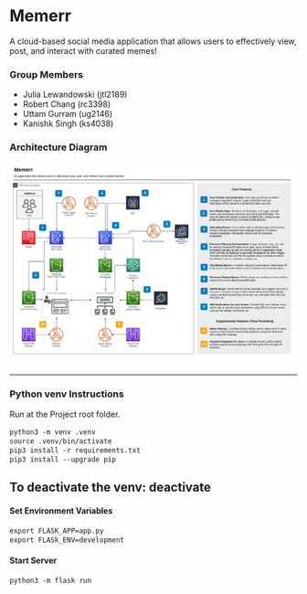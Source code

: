 # Memerr
A cloud-based social media application that allows users to effectively view, post, and interact with curated memes!

### Group Members 
- Julia Lewandowski (jtl2189)
- Robert Chang (rc3398)
- Uttam Gurram (ug2146)
- Kanishk Singh (ks4038)

### Architecture Diagram 
![alt text](https://github.com/JTL-lab/Memerr/blob/main/Memerr-Architecture.png?raw=true)

---
### Python venv Instructions
Run at the Project root folder.
```
python3 -m venv .venv
source .venv/bin/activate
pip3 install -r requirements.txt
pip3 install --upgrade pip
```
To deactivate the venv: deactivate
---
#### Set Environment Variables
```
export FLASK_APP=app.py
export FLASk_ENV=development
```

#### Start Server
```
python3 -m flask run
```
